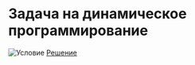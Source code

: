 # Задача на динамическое программирование
![Условие](https://i.ibb.co/DLDLT2k/2020-07-08-14-43-46.png)
[Решение](https://github.com/Drauggy/Stepik_algorithm_course/blob/master/src/com/stepik/algo/LIS.java)
